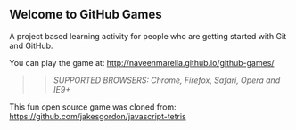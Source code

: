 ## Welcome to GitHub Games

A project based learning activity for people who are getting started with Git and GitHub.

You can play the game at: http://naveenmarella.github.io/github-games/

>> _*SUPPORTED BROWSERS*: Chrome, Firefox, Safari, Opera and IE9+_

This fun open source game was cloned from: https://github.com/jakesgordon/javascript-tetris

